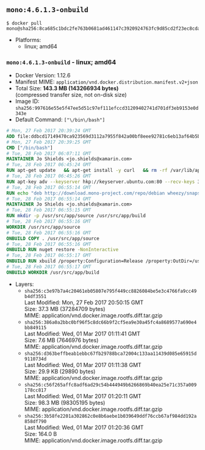 ## `mono:4.6.1.3-onbuild`

```console
$ docker pull mono@sha256:8ca685c1bdc2fe763b0681ad461147c3920924763fc9d85cd2f23ec8cdabcee1
```

-	Platforms:
	-	linux; amd64

### `mono:4.6.1.3-onbuild` - linux; amd64

-	Docker Version: 1.12.6
-	Manifest MIME: `application/vnd.docker.distribution.manifest.v2+json`
-	Total Size: **143.3 MB (143266934 bytes)**  
	(compressed transfer size, not on-disk size)
-	Image ID: `sha256:997616e55e5f47ee5d51c97ef111efccd31209402741d701df3eb9153e0d343e`
-	Default Command: `["\/bin\/bash"]`

```dockerfile
# Mon, 27 Feb 2017 20:39:24 GMT
ADD file:ddbcd17149470ca923569d3112a7955f842a00bf8eee92781c6eb13af64b5b82 in / 
# Mon, 27 Feb 2017 20:39:25 GMT
CMD ["/bin/bash"]
# Tue, 28 Feb 2017 06:07:11 GMT
MAINTAINER Jo Shields <jo.shields@xamarin.com>
# Tue, 28 Feb 2017 06:45:24 GMT
RUN apt-get update   && apt-get install -y curl   && rm -rf /var/lib/apt/lists/*
# Tue, 28 Feb 2017 06:45:26 GMT
RUN apt-key adv --keyserver hkp://keyserver.ubuntu.com:80 --recv-keys 3FA7E0328081BFF6A14DA29AA6A19B38D3D831EF
# Tue, 28 Feb 2017 06:55:14 GMT
RUN echo "deb http://download.mono-project.com/repo/debian wheezy/snapshots/4.6.1.3 main" > /etc/apt/sources.list.d/mono-xamarin.list   && apt-get update   && apt-get install -y binutils mono-devel ca-certificates-mono fsharp mono-vbnc nuget referenceassemblies-pcl   && rm -rf /var/lib/apt/lists/* /tmp/*
# Tue, 28 Feb 2017 06:55:14 GMT
MAINTAINER Jo Shields <jo.shields@xamarin.com>
# Tue, 28 Feb 2017 06:55:15 GMT
RUN mkdir -p /usr/src/app/source /usr/src/app/build
# Tue, 28 Feb 2017 06:55:16 GMT
WORKDIR /usr/src/app/source
# Tue, 28 Feb 2017 06:55:16 GMT
ONBUILD COPY . /usr/src/app/source
# Tue, 28 Feb 2017 06:55:16 GMT
ONBUILD RUN nuget restore -NonInteractive
# Tue, 28 Feb 2017 06:55:17 GMT
ONBUILD RUN xbuild /property:Configuration=Release /property:OutDir=/usr/src/app/build/
# Tue, 28 Feb 2017 06:55:17 GMT
ONBUILD WORKDIR /usr/src/app/build
```

-	Layers:
	-	`sha256:c3e97b7a4c20461eb05807e795f449cc8826084be5e3c4766fa9cc49b4df3551`  
		Last Modified: Mon, 27 Feb 2017 20:50:15 GMT  
		Size: 37.3 MB (37284709 bytes)  
		MIME: application/vnd.docker.image.rootfs.diff.tar.gzip
	-	`sha256:386a0a2bbc0bf96f5c8dc66b9f2cf5ea9e30a45fc4a8689577a690e4bb849115`  
		Last Modified: Wed, 01 Mar 2017 01:11:41 GMT  
		Size: 7.6 MB (7646976 bytes)  
		MIME: application/vnd.docker.image.rootfs.diff.tar.gzip
	-	`sha256:d363beffbeab1ebbc67fb29788bca72004c133aa11439d085e65915d9110734d`  
		Last Modified: Wed, 01 Mar 2017 01:11:38 GMT  
		Size: 29.9 KB (29890 bytes)  
		MIME: application/vnd.docker.image.rootfs.diff.tar.gzip
	-	`sha256:c56f265affc8adf6ad29c54b444949b6266869b40ea25e71c357a009178cc817`  
		Last Modified: Wed, 01 Mar 2017 01:20:11 GMT  
		Size: 98.3 MB (98305195 bytes)  
		MIME: application/vnd.docker.image.rootfs.diff.tar.gzip
	-	`sha256:3b58fe2201a302862c0e8b6aebe1b039649ddf76ccb67af984dd192a858df790`  
		Last Modified: Wed, 01 Mar 2017 01:20:36 GMT  
		Size: 164.0 B  
		MIME: application/vnd.docker.image.rootfs.diff.tar.gzip
